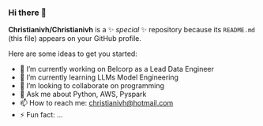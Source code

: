 ### Hi there 👋


**Christianivh/Christianivh** is a ✨ _special_ ✨ repository because its `README.md` (this file) appears on your GitHub profile.

Here are some ideas to get you started:

- 🔭 I’m currently working on Belcorp as a Lead Data Engineer 
- 🌱 I’m currently learning LLMs Model Engineering 
- 👯 I’m looking to collaborate on programming 
- 💬 Ask me about Python, AWS, Pyspark
- 📫 How to reach me: christianivh@hotmail.com
- ⚡ Fun fact: ...
